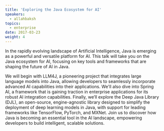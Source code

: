 ```yaml
---
title: 'Exploring the Java Ecosystem for AI'
speakers:
  - allahbaksh
topics:
  - enterprise
date: 2017-03-23
weight: 4
---
```


In the rapidly evolving landscape of Artificial Intelligence, Java is emerging as a powerful and versatile platform for AI. This talk will take you on the Java ecosystem for AI, focusing on key tools and frameworks that are shaping the future of AI in Java.
 
We will begin with LLM4J, a pioneering project that integrates large language models into Java, allowing developers to seamlessly incorporate advanced AI capabilities into their applications. We'll also dive into Spring AI, a framework that is gaining traction in enterprise applications for its robust AI integration capabilities. Finally, we’ll explore the Deep Java Library (DJL), an open-source, engine-agnostic library designed to simplify the deployment of deep learning models in Java, with support for leading frameworks like TensorFlow, PyTorch, and MXNet.
Join us to discover how Java is becoming an essential tool in the AI landscape, empowering developers to build intelligent, scalable solutions.